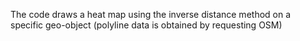 The code draws a heat map using the inverse distance method on a specific geo-object (polyline data is obtained by requesting OSM)
